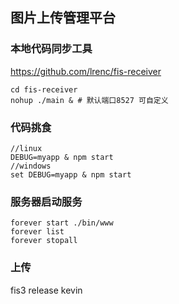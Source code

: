 ## 图片上传管理平台

### 本地代码同步工具
https://github.com/lrenc/fis-receiver

```
cd fis-receiver
nohup ./main & # 默认端口8527 可自定义
```

### 代码挑食
```
//linux
DEBUG=myapp & npm start
//windows
set DEBUG=myapp & npm start
```


### 服务器启动服务
```
forever start ./bin/www
forever list
forever stopall
```

### 上传
fis3 release kevin



